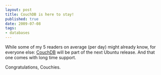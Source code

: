 ```yaml
---
layout: post
title: CouchDB is here to stay!
published: true
date: 2009-07-08
tags:
- databases
---
```

<p>While some of my 5 readers on average (per day) might already know, for everyone else: <a href="http://couch.io">CouchDB</a> will be part of the next Ubuntu release. And that one comes with long time support.</p>

<p>Congratulations, Couchies.</p>
